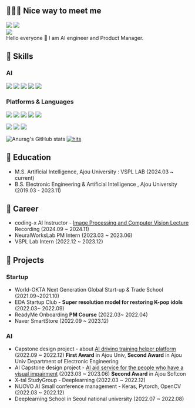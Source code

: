 ## 🧚🏻‍♀️ Nice way to meet me

<a href="https://conel77-log.vercel.app/" target="_blank"><img src="https://img.shields.io/badge/My Vercel Blog-000000?style=flat-square&logo=Vercel&logoColor=white"/></a>
<a href="https://velog.io/@conel77" target="_blank"><img src="https://img.shields.io/badge/Conel77-20C997?style=flat-square&logo=Velog&logoColor=white"/></a>  
<a href="mynameisconel@gmail.com" target="_blank"><img src="https://img.shields.io/badge/mynameisconel@gmail.com-EA4335?style=flat-square&logo=Gmail&logoColor=white"/></a>
</br>
Hello everyone 👋 I am AI engineer and Product Manager.




## 🥨 Skills
### AI
<img src="https://img.shields.io/badge/Pytorch-EE4C2C?style=flat-square&logo=Pytorch&logoColor=white"/>  <img src="https://img.shields.io/badge/TensorFlow-FF6F00?style=flat-square&logo=TensorFlow&logoColor=white"/>  <img src="https://img.shields.io/badge/Keras-D00000?style=flat-square&logo=Keras&logoColor=white"/>   <img src="https://img.shields.io/badge/Jupyter-F37626?style=flat-square&logo=Jupyter&logoColor=white"/>  <img src="https://img.shields.io/badge/OpenCV-5C3EE8?style=flat-square&logo=OpenCV&logoColor=white"/>

### Platforms & Languages
<img src="https://img.shields.io/badge/React-61DAFB?style=flat-square&logo=React&logoColor=black"/>   <img src="https://img.shields.io/badge/Flutter-02569B?style=flat-square&logo=Flutter&logoColor=white"/>  <img src="https://img.shields.io/badge/JavaScript-F7DF1E?style=flat-square&logo=JavaScript&logoColor=black"/>  <img src="https://img.shields.io/badge/HTML5-E34F26?style=flat-square&logo=HTML5&logoColor=white"/>  <img src="https://img.shields.io/badge/CSS3-1572B6?style=flat-square&logo=CSS3&logoColor=white"/>

<img src="https://img.shields.io/badge/Python-3776AB?style=flat-square&logo=React&logoColor=white"/> <img src="https://img.shields.io/badge/R-276DC3?style=flat-square&logo=R&logoColor=white"/>  <img src="https://img.shields.io/badge/Kotlin-7F52FF?style=flat-square&logo=Kotlin&logoColor=white"/>      


![Anurag's GitHub stats](https://github-readme-stats.vercel.app/api?username=conel77&show_icons=true&theme=codeSTACKr)
<a href="https://myhits.vercel.app"><img src="https://myhits.vercel.app/api/hit/https%3A%2F%2Fgithub.com%2Fconel77?color=purple&label=hits&size=small" alt="hits" /></a>

## 📌 Education
* M.S. Artificial Intelligence, Ajou University : VSPL LAB (2024.03 ~ current)
* B.S. Electronic Engineering & Artificial Intelligence , Ajou University (2019.03 - 2023.11)

## 📔 Career
* coding-x AI Instructor - [Image Processing and Computer Vision Lecture](https://coding-x.com/class/15270/%EB%82%B4-%EC%86%90%EC%9C%BC%EB%A1%9C-%EC%9D%B4%EB%AF%B8%EC%A7%80-%EC%B2%98%EB%A6%AC%EC%99%80-%EC%BB%B4%ED%93%A8%ED%84%B0-%EB%B9%84%EC%A0%84-BASIC) Recording  (2024.09 ~ 2024.11)
* NeuralWorksLab PM Intern (2023.03 ~ 2023.06)
* VSPL Lab Intern (2022.12 ~ 2023.12)

## 🔮 Projects
### Startup
* World-OKTA Next Generation Global Start-up & Trade School (2021.09~2021.10)
* EDA Startup Club - **Super resolution model for restoring K-pop idols** (2022.03~ 2022.09)
* ReadyMe Onboarding **PM Course** (2022.03~ 2022.04)
* Naver SmartStore (2022.09 ~ 2023.12)

### AI
* Capstone design project - about [AI driving training helper platform](https://ecefair.ajou.ac.kr/works/works.asp?uid=206) (2022.09 ~ 2022.12) **First Award** in Ajou Univ, **Second Award** in Ajou Univ Department of Electronic Engineering
* AI Capstone design project - [AI aid service for the people who have a visual impairment](https://softcon.ajou.ac.kr/works/works_prev.asp?uid=841&wTerm=2023-1) (2023.03 ~ 2023.06) **Second Award** in Ajou Softcon
* X-tal StudyGroup - Deeplearning (2022.03 ~ 2022.12)
* NUOVO AI Small conference management - Keras, Pytorch, OpenCV (2022.03 ~ 2022.12)
* Deeplearning School in Seoul national university (2022.07 ~ 2022.08)

